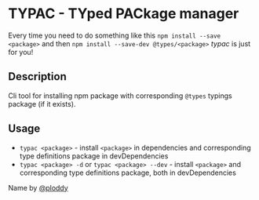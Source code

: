 # TYPAC - TYped PACkage manager

Every time you need to do something like this ```npm install --save <package>``` and then ```npm install --save-dev @types/<package>``` *typac* is just for you!

## Description

Cli tool for installing npm package with corresponding ```@types``` typings package (if it exists).

## Usage

- ```typac <package>``` - install ```<package>``` in dependencies and corresponding type definitions package in devDependencies
- ```typac <package> -d``` or ```typac <package> --dev``` - install ```<package>``` and corresponding type definitions package, both in devDependencies

Name by [@ploddy](https://github.com/ploddi)